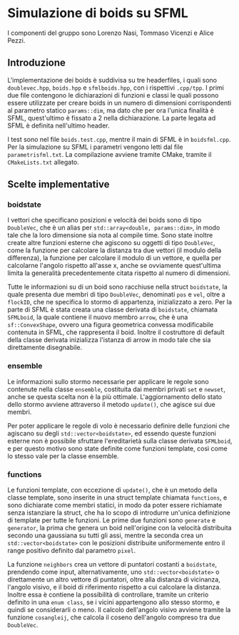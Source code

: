 # Simulazione di boids su SFML

I componenti del gruppo sono Lorenzo Nasi, Tommaso Vicenzi e Alice Pezzi.

## Introduzione

L'implementazione dei boids è suddivisa su tre headerfiles, i quali sono `doublevec.hpp`, `boids.hpp` e `sfmlboids.hpp`, con i rispettivi `.cpp/tpp`.
I primi due file contengono le dichiarazioni di funzioni e classi le quali possono essere utilizzate per creare boids in un numero di dimensioni corrispondenti al parametro statico `params::dim`, ma dato che per ora l'unica finalità è SFML, quest'ultimo è fissato a 2 nella dichiarazione. La parte legata ad SFML è definita nell'ultimo header.

I test sono nel file `boids.test.cpp`, mentre il main di SFML è in `boidsfml.cpp`. Per la simulazione su SFML i parametri vengono letti dal file `parametrisfml.txt`. La compilazione avviene tramite CMake, tramite il `CMakeLists.txt` allegato.

## Scelte implementative 

### boidstate

I vettori che specificano posizioni e velocità dei boids sono di tipo `DoubleVec`, che è un alias per `std::array<double, params::dim>`, in modo tale che la loro dimensione sia nota al compile time. Sono state inoltre create altre funzioni esterne che agiscono su oggetti di tipo `DoubleVec`, come la funzione per calcolare la distanza tra due vettori (il modulo della differenza), la funzione per calcolare il modulo di un vettore, e quella per calcolarne l'angolo rispetto all'asse x, anche se ovviamente quest'ultima limita la generalità precedentemente citata rispetto al numero di dimensioni.

Tutte le informazioni su di un boid sono racchiuse nella struct `boidstate`, la quale presenta due membri di tipo `DoubleVec`, denominati `pos` e `vel`, oltre a `flockID`, che ne specifica lo stormo di appartenza, inizializzato a zero. Per la parte di SFML è stata creata una classe derivata di `boidstate`, chiamata `SFMLboid`, la quale contiene il nuovo membro `arrow`, che è una `sf::ConvexShape`, ovvero una figura geometrica convessa modificabile contenuta in SFML, che rappresenta il boid. 
Inoltre il costruttore di default della classe derivata inizializza l'istanza di arrow in modo tale che sia direttamente disegnabile.

### ensemble

Le informazioni sullo stormo necessarie per applicare le regole sono contenute nella classe `ensemble`, costituita dai membri privati `set` e `newset`, anche se questa scelta non è la più ottimale. L'aggiornamento dello stato dello stormo avviene attraverso il metodo `update()`, che agisce sui due membri. 

Per poter applicare le regole di volo è necessario definire delle funzioni che agiscano su degli `std::vector<boidstate>`, ed essendo queste funzioni esterne non è possibile sfruttare l'ereditarietà sulla classe derivata `SFMLboid`, e per questo motivo sono state definite come funzioni template, così come lo stesso vale per la classe ensemble.

### functions

Le funzioni template, con eccezione di `update()`, che è un metodo della classe template, sono inserite in una struct template chiamata `functions`, e sono dichiarate come membri statici, in modo da poter essere richiamate senza istanziare la struct, che ha lo scopo di introdurre un'unica definizione di template per tutte le funzioni.
Le prime due funzioni sono `generate` e `generator`, la prima che genera un boid nell'origine con la velocità distribuita secondo una gaussiana su tutti gli assi, mentre la seconda crea un `std::vector<boidstate>` con le posizioni distribuite uniformemente entro il range positivo definito dal parametro `pixel`. 

La funzione `neighbors` crea un vettore di puntatori costanti a `boidstate`, prendendo come input, alternativamente, uno `std::vector<boidstate>` o direttamente un altro vettore di puntatori, oltre alla distanza di vicinanza, l'angolo visivo, e il boid di riferimento rispetto a cui calcolare la distanza. Inoltre essa è contiene la possibilità di controllare, tramite un criterio definito in una `enum class`, se i vicini appartengono allo stesso stormo, e quindi se considerarli o meno. Il calcolo dell'angolo visivo avviene tramite la funzione `cosangleij`, che calcola il coseno dell'angolo compreso tra due `DoubleVec`.
